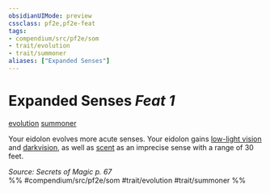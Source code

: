 ```yaml
---
obsidianUIMode: preview
cssclass: pf2e,pf2e-feat
tags:
- compendium/src/pf2e/som
- trait/evolution
- trait/summoner
aliases: ["Expanded Senses"]
---
```

# Expanded Senses  *Feat 1*  
[evolution](rules/traits/evolution-som.md)  [summoner](rules/traits/summoner-som.md)  


Your eidolon evolves more acute senses. Your eidolon gains [low-light vision](rules/abilities/low-light-vision.md) and [darkvision](rules/abilities/darkvision.md), as well as [scent](rules/abilities/scent.md) as an imprecise sense with a range of 30 feet.

*Source: Secrets of Magic p. 67*  
%% #compendium/src/pf2e/som #trait/evolution #trait/summoner %%